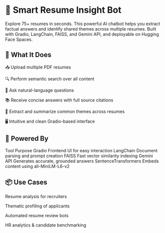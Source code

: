 # 🧠 Smart Resume Insight Bot

Explore 75+ resumes in seconds. This powerful AI chatbot helps you extract factual answers and identify shared themes across multiple resumes. Built with Gradio, LangChain, FAISS, and Gemini API, and deployable on Hugging Face Spaces.

## 🚀 What It Does
📥 Upload multiple PDF resumes

🔍 Perform semantic search over all content

💬 Ask natural-language questions

📚 Receive concise answers with full source citations

🧩 Extract and summarize common themes across resumes

🖥️ Intuitive and clean Gradio-based interface

## 🧠 Powered By
Tool	Purpose
Gradio	Frontend UI for easy interaction
LangChain	Document parsing and prompt creation
FAISS	Fast vector similarity indexing
Gemini API	Generates accurate, grounded answers
SentenceTransformers	Embeds content using all-MiniLM-L6-v2

## 📦 Use Cases
Resume analysis for recruiters

Thematic profiling of applicants

Automated resume review bots

HR analytics & candidate benchmarking
